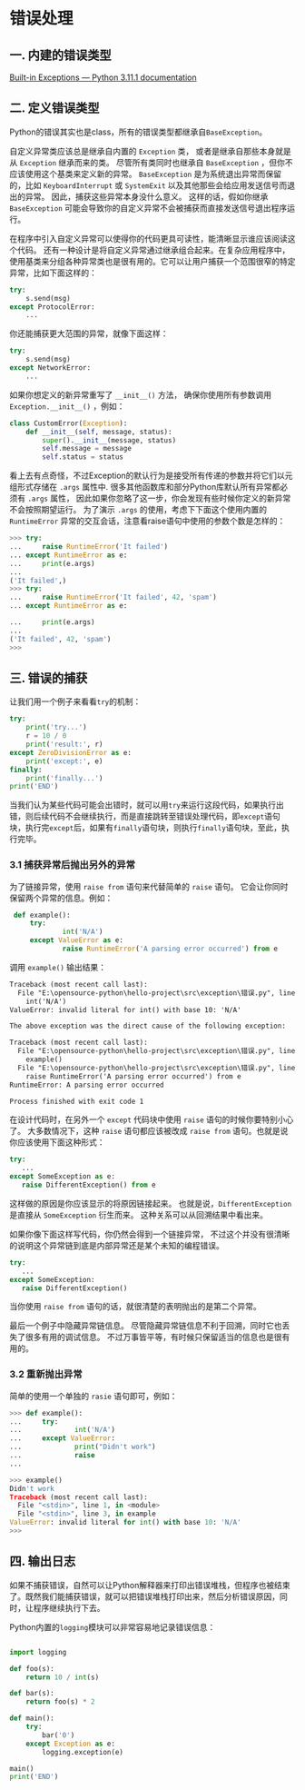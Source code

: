 # 错误处理

## 一. 内建的错误类型

[Built-in Exceptions — Python 3.11.1 documentation](https://docs.python.org/3/library/exceptions.html#exception-hierarchy)

## 二. 定义错误类型

Python的错误其实也是class，所有的错误类型都继承自`BaseException`。

自定义异常类应该总是继承自内置的 `Exception` 类， 或者是继承自那些本身就是从 `Exception` 继承而来的类。 尽管所有类同时也继承自 `BaseException` ，但你不应该使用这个基类来定义新的异常。 `BaseException` 是为系统退出异常而保留的，比如 `KeyboardInterrupt` 或 `SystemExit` 以及其他那些会给应用发送信号而退出的异常。 因此，捕获这些异常本身没什么意义。 这样的话，假如你继承 `BaseException` 可能会导致你的自定义异常不会被捕获而直接发送信号退出程序运行。

在程序中引入自定义异常可以使得你的代码更具可读性，能清晰显示谁应该阅读这个代码。 还有一种设计是将自定义异常通过继承组合起来。在复杂应用程序中，使用基类来分组各种异常类也是很有用的。它可以让用户捕获一个范围很窄的特定异常，比如下面这样的：

```python
try:
    s.send(msg)
except ProtocolError:
    ...
```

你还能捕获更大范围的异常，就像下面这样：

```python
try:
    s.send(msg)
except NetworkError:
    ...
```

如果你想定义的新异常重写了 `__init__()` 方法， 确保你使用所有参数调用 `Exception.__init__()` ，例如：

```python
class CustomError(Exception):
    def __init__(self, message, status):
        super().__init__(message, status)
        self.message = message
        self.status = status
```

看上去有点奇怪，不过Exception的默认行为是接受所有传递的参数并将它们以元组形式存储在 `.args` 属性中. 很多其他函数库和部分Python库默认所有异常都必须有 `.args` 属性， 因此如果你忽略了这一步，你会发现有些时候你定义的新异常不会按照期望运行。 为了演示 `.args` 的使用，考虑下下面这个使用内置的 `RuntimeError` 异常的交互会话，注意看raise语句中使用的参数个数是怎样的：

```python
>>> try:
...     raise RuntimeError('It failed')
... except RuntimeError as e:
...     print(e.args)
...
('It failed',)
>>> try:
...     raise RuntimeError('It failed', 42, 'spam')
... except RuntimeError as e:

...     print(e.args)
...
('It failed', 42, 'spam')
>>>
```

## 三. 错误的捕获

让我们用一个例子来看看`try`的机制：

```python
try:
    print('try...')
    r = 10 / 0
    print('result:', r)
except ZeroDivisionError as e:
    print('except:', e)
finally:
    print('finally...')
print('END')
```

当我们认为某些代码可能会出错时，就可以用`try`来运行这段代码，如果执行出错，则后续代码不会继续执行，而是直接跳转至错误处理代码，即`except`语句块，执行完`except`后，如果有`finally`语句块，则执行`finally`语句块，至此，执行完毕。

### 3.1 捕获异常后抛出另外的异常

为了链接异常，使用 `raise from` 语句来代替简单的 `raise` 语句。 它会让你同时保留两个异常的信息。例如：

```python
 def example():
     try:
             int('N/A')
     except ValueError as e:
             raise RuntimeError('A parsing error occurred') from e
```

调用 `example()` 输出结果：

```txt
Traceback (most recent call last):
  File "E:\opensource-python\hello-project\src\exception\错误.py", line 15, in example
    int('N/A')
ValueError: invalid literal for int() with base 10: 'N/A'

The above exception was the direct cause of the following exception:

Traceback (most recent call last):
  File "E:\opensource-python\hello-project\src\exception\错误.py", line 25, in <module>
    example()
  File "E:\opensource-python\hello-project\src\exception\错误.py", line 17, in example
    raise RuntimeError('A parsing error occurred') from e
RuntimeError: A parsing error occurred

Process finished with exit code 1
```

在设计代码时，在另外一个 `except` 代码块中使用 `raise` 语句的时候你要特别小心了。 大多数情况下，这种 `raise` 语句都应该被改成 `raise from` 语句。也就是说你应该使用下面这种形式：

```python
try:
   ...
except SomeException as e:
   raise DifferentException() from e
```

这样做的原因是你应该显示的将原因链接起来。 也就是说，`DifferentException` 是直接从 `SomeException` 衍生而来。 这种关系可以从回溯结果中看出来。

如果你像下面这样写代码，你仍然会得到一个链接异常， 不过这个并没有很清晰的说明这个异常链到底是内部异常还是某个未知的编程错误。

```python
try:
   ...
except SomeException:
   raise DifferentException()
```

当你使用 `raise from` 语句的话，就很清楚的表明抛出的是第二个异常。

最后一个例子中隐藏异常链信息。 尽管隐藏异常链信息不利于回溯，同时它也丢失了很多有用的调试信息。 不过万事皆平等，有时候只保留适当的信息也是很有用的。

### 3.2 重新抛出异常

简单的使用一个单独的 `rasie` 语句即可，例如：

```python
>>> def example():
...     try:
...             int('N/A')
...     except ValueError:
...             print("Didn't work")
...             raise
...

>>> example()
Didn't work
Traceback (most recent call last):
  File "<stdin>", line 1, in <module>
  File "<stdin>", line 3, in example
ValueError: invalid literal for int() with base 10: 'N/A'
>>>
```

## 四. 输出日志

如果不捕获错误，自然可以让Python解释器来打印出错误堆栈，但程序也被结束了。既然我们能捕获错误，就可以把错误堆栈打印出来，然后分析错误原因，同时，让程序继续执行下去。

Python内置的`logging`模块可以非常容易地记录错误信息：

```python

import logging

def foo(s):
    return 10 / int(s)

def bar(s):
    return foo(s) * 2

def main():
    try:
        bar('0')
    except Exception as e:
        logging.exception(e)

main()
print('END')
```

